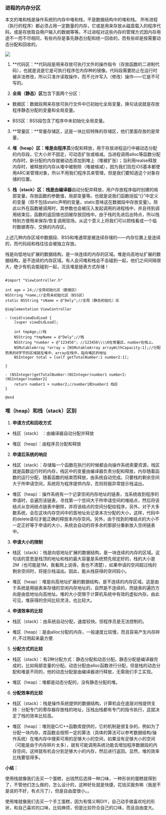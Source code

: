 ### **进程的内存分区**

本文的堆和栈是操作系统的内存中堆和栈，不是数据结构中的堆和栈。
所有进程（执行的程序）都必须占用一定数量的内存，它或是用来存放从磁盘载入的程序代码，或是存放取自用户输入的数据等等。不过进程对这些内存的管理方式因内存用途不一而不尽相同，有些内存是事先静态分配和统一回收的，而有些却是按需要动态分配和回收的。

![](http://upload-images.jianshu.io/upload_images/1464492-a8cbc698d54ece67.jpg?imageMogr2/auto-orient/strip%7CimageView2/2/w/1240)


1.  **代码区：**代码段是用来存放可执行文件的操作指令（存放函数的二进制代码），也就是说是它是可执行程序在内存种的镜像。代码段需要防止在运行时被非法修改，所以只准许读取操作，而不允许写入（修改）操作——它是不可写的。

2.  **全局（静态）区**包含下面两个分区：

*   数据区：数据段用来存放可执行文件中已初始化全局变量，换句话说就是存放程序静态分配的变量和全局变量。

*   BSS区：BSS段包含了程序中未初始化全局变量。

3.  **常量区：**常量存储区，这是一块比较特殊的存储区，他们里面存放的是常量，

4.  **堆（heap）区：**堆是由**程序员**分配和释放，用于存放进程运行中被动态分配的内存段，它大小并不固定，可动态扩张或缩减。当进程调用alloc等函数分配内存时，新分配的内存就被动态添加到堆上（堆被扩张）；当利用realse释放内存时，被释放的内存从堆中被剔除（堆被缩减），因为我们现在iOS基本都使用ARC来管理对象，所以不用我们程序员来管理，但是我们要知道这个对象存储的位置。

5.  **栈（stack）区：**栈是由**编译器**自动分配并释放，用户存放程序临时创建的局部变量，存放函数的参数值，局部变量等。也就是说我们函数括弧“{}”中定义的变量（但不包括static声明的变量，static意味这在数据段中存放变量）。除此以外在函数被调用时，其参数也会被压入发起调用的进程栈中，并且待到调用结束后，函数的返回值也回被存放回栈中。由于栈的先进后出特点，所以栈特别方便用来保存/恢复调用现场。从这个意义上将我们可以把栈看成一个临时数据寄存、交换的内存区。

上述几种内存区域中数据段、BSS和堆通常是被连续存储的——内存位置上是连续的，而代码段和栈往往会被独立存放。

栈是向低地址扩展的数据结构，是一块连续的内存的区域。堆是向高地址扩展的数据结构，是不连续的内存区域。有人会问堆和栈会不会碰到一起，他们之间间隔很大，绝少有机会能碰到一起，况且堆是链表方式存储！

```

#import "ViewController.h"

int age = 24;//全局初始化区（数据区）
NSString *name;//全局未初始化区（BSS区）
static NSString *sName = @"Dely";//全局（静态初始化）区

@implementation ViewController

- (void)viewDidLoad {
    [super viewDidLoad];

    int tmpAge;//栈
    NSString *tmpName = @"Dely";//栈
    NSString *number = @"123456"; //123456\\\\0在常量区，number在栈上。
    NSMutableArray *array = [NSMutableArray arrayWithCapacity:1];//分配而来的8字节的区域就在堆中，array在栈中，指向堆区的地址
    NSInteger total = [self getTotalNumber:1 number2:1];

}

- (NSInteger)getTotalNumber:(NSInteger)number1 number2:(NSInteger)number2{
    return number1 + number2;//number1和number2 栈区
}

@end

```

### **堆（heap）和栈（stack）区别**

1.  **申请方式和回收方式**

*   栈区（stack） ：由编译器自动分配并释放

*   堆区（heap）：由程序员分配和释放

2.  **申请后系统的响应**

*   栈区（stack）：存储每一个函数在执行的时候都会向操作系统索要资源，栈区就是函数运行时的内存，栈区中的变量由编译器负责分配和释放，内存随着函数的运行分配，随着函数的结束而释放，由系统自动完成。只要栈的剩余空间大于所申请空间，系统将为程序提供内存，否则将报异常提示栈溢出。

*   堆区（heap）：操作系统有一个记录空闲内存地址的链表，当系统收到程序的申请时，会遍历该链表，寻找第一个空间大于所申请空间的堆结点，然后将该结点从空闲结点链表中删除，并将该结点的空间分配给程序，另外，对于大多数系统，会在这块内存空间中的首地址处记录本次分配的大小，这样，代码中的delete语句才能正确的释放本内存空间。另外，由于找到的堆结点的大小不一定正好等于申请的大小，系统会自动的将多余的那部分重新放入空闲链表中。

3.  **申请大小的限制**

*   栈区（stack）：栈是向低地址扩展的数据结构，是一块连续的内存的区域。这句话的意思是栈顶的地址和栈的最大容量是系统预先规定好的，栈的大小是2M（也可能是1M，我看网上说得，我也不清楚），如果申请的空间超过栈的剩余空间时，将提示栈溢出。因此，能从栈获得的空间较小。

*   堆区（heap）：堆是向高地址扩展的数据结构，是不连续的内存区域。这是由于系统是用链表来存储的空闲内存地址的，自然是不连续的，而链表的遍历方向是由低地址向高地址。堆的大小受限于计算机系统中有效的虚拟内存。由此可见，堆获得的空间比较灵活，也比较大。

4.  **申请效率的比较**

*   栈区（stack）：由系统自动分配，速度较快。但程序员是无法控制的。

*   堆区（heap）：是由alloc分配的内存，一般速度比较慢，而且容易产生内存碎片,不过用起来最方便.

5.  **分配方式的比较**

*   栈区（stack）：有2种分配方式：静态分配和动态分配。静态分配是编译器完成的，比如局部变量的分配。动态分配由alloc函数进行分配，但是栈的动态分配和堆是不同的，他的动态分配是由编译器进行释放，无需我们手工实现。

*   堆区（heap）：堆都是动态分配的，没有静态分配的堆。

6.  **分配效率的比较**

*   栈区（stack）：栈是操作系统提供的数据结构，计算机会在底层对栈提供支持：分配专门的寄存器存放栈的地址，压栈出栈都有专门的指令执行，这就决定了栈的效率比较高。

*   堆区（heap）：堆则是C/C++函数库提供的，它的机制是很复杂的，例如为了分配一块内存，库函数会按照一定的算法（具体的算法可以参考数据结构/操作系统）在堆内存中搜索可用的足够大小的空间，如果没有足够大小的空间（可能是由于内存碎片太多），就有可能调用系统功能去增加程序数据段的内存空间，这样就有机会分到足够大小的内存，然后进行返回。显然，堆的效率比栈要低得多。

**小结：**

使用栈就像我们去买一个蛋糕，出钱然后选择一种口味，一种形状的蛋糕就得到了，不管他们怎么做的，怎么设计的，这种好处就是快捷，花钱买服务嘛（我是不是说的不好，有点污了），但是自由度很小。。

使用堆就像我们去买一个手工蛋糕，因为有情义啊DIY，自己动手做喜欢吃的形状，和自己喜欢的口味，比较麻烦，但是比较符合自己的口味，而且自由度大。
